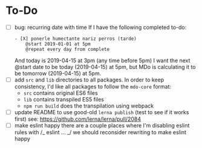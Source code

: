 # To-Do

- [ ] bug: recurring date with time
      If I have the following completed to-do:
  ```
  - [X] ponerle humectante nariz perros (tarde)
      @start 2019-01-01 at 5pm
      @repeat every day from complete
  ```
  And today is 2019-04-15 at 3pm (any time before 5pm)
  I want the next @start date to be today (2019-04-15) at 5pm, but MDo is
  calculating it to be tomorrow (2019-04-15) at 5pm.
- [ ] add `src` and `lib` directories to all packages.
      In order to keep consistency, I'd like all packages to follow the `mdo-core` format:
  - `src` contains original ES6 files
  - `lib` contains transpiled ES5 files
  - `npm run build` does the transpilation using webpack
- [ ] update README to use good-old `lerna publish` (test to see if it works first)
      see: https://github.com/lerna/lerna/pull/2084
- [ ] make eslint happy
      there are a couple places where I'm disabling eslint rules with /_ eslint ... _/
      we should reconsider rewriting to make eslint happy
